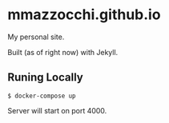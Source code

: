 # mmazzocchi.github.io

My personal site.

Built (as of right now) with Jekyll.

## Runing Locally

```
$ docker-compose up
```

Server will start on port 4000.
